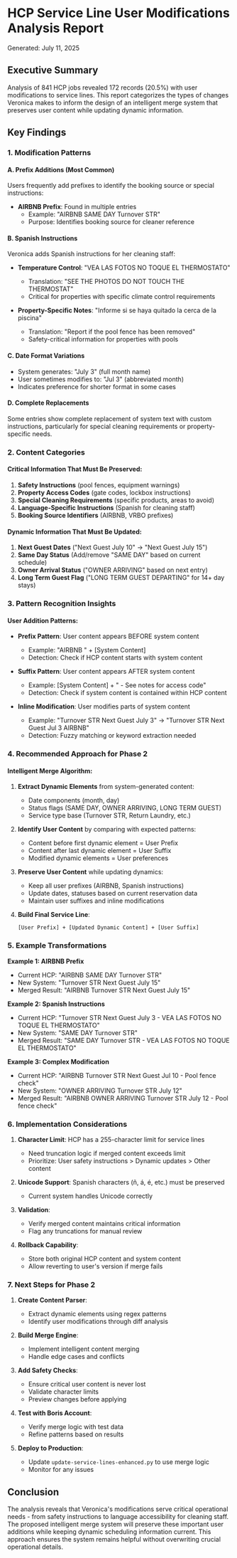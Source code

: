 # HCP Service Line User Modifications Analysis Report
Generated: July 11, 2025

## Executive Summary

Analysis of 841 HCP jobs revealed 172 records (20.5%) with user modifications to service lines. This report categorizes the types of changes Veronica makes to inform the design of an intelligent merge system that preserves user content while updating dynamic information.

## Key Findings

### 1. Modification Patterns

#### A. Prefix Additions (Most Common)
Users frequently add prefixes to identify the booking source or special instructions:
- **AIRBNB Prefix**: Found in multiple entries
  - Example: "AIRBNB SAME DAY Turnover STR" 
  - Purpose: Identifies booking source for cleaner reference
  
#### B. Spanish Instructions
Veronica adds Spanish instructions for her cleaning staff:
- **Temperature Control**: "VEA LAS FOTOS NO TOQUE EL THERMOSTATO"
  - Translation: "SEE THE PHOTOS DO NOT TOUCH THE THERMOSTAT"
  - Critical for properties with specific climate control requirements
  
- **Property-Specific Notes**: "Informe si se haya quitado la cerca de la piscina"
  - Translation: "Report if the pool fence has been removed"
  - Safety-critical information for properties with pools

#### C. Date Format Variations
- System generates: "July 3" (full month name)
- User sometimes modifies to: "Jul 3" (abbreviated month)
- Indicates preference for shorter format in some cases

#### D. Complete Replacements
Some entries show complete replacement of system text with custom instructions, particularly for special cleaning requirements or property-specific needs.

### 2. Content Categories

#### Critical Information That Must Be Preserved:
1. **Safety Instructions** (pool fences, equipment warnings)
2. **Property Access Codes** (gate codes, lockbox instructions)
3. **Special Cleaning Requirements** (specific products, areas to avoid)
4. **Language-Specific Instructions** (Spanish for cleaning staff)
5. **Booking Source Identifiers** (AIRBNB, VRBO prefixes)

#### Dynamic Information That Must Be Updated:
1. **Next Guest Dates** ("Next Guest July 10" → "Next Guest July 15")
2. **Same Day Status** (Add/remove "SAME DAY" based on current schedule)
3. **Owner Arrival Status** ("OWNER ARRIVING" based on next entry)
4. **Long Term Guest Flag** ("LONG TERM GUEST DEPARTING" for 14+ day stays)

### 3. Pattern Recognition Insights

#### User Addition Patterns:
- **Prefix Pattern**: User content appears BEFORE system content
  - Example: "AIRBNB " + [System Content]
  - Detection: Check if HCP content starts with system content
  
- **Suffix Pattern**: User content appears AFTER system content
  - Example: [System Content] + " - See notes for access code"
  - Detection: Check if system content is contained within HCP content

- **Inline Modification**: User modifies parts of system content
  - Example: "Turnover STR Next Guest July 3" → "Turnover STR Next Guest Jul 3 AIRBNB"
  - Detection: Fuzzy matching or keyword extraction needed

### 4. Recommended Approach for Phase 2

#### Intelligent Merge Algorithm:
1. **Extract Dynamic Elements** from system-generated content:
   - Date components (month, day)
   - Status flags (SAME DAY, OWNER ARRIVING, LONG TERM GUEST)
   - Service type base (Turnover STR, Return Laundry, etc.)

2. **Identify User Content** by comparing with expected patterns:
   - Content before first dynamic element = User Prefix
   - Content after last dynamic element = User Suffix
   - Modified dynamic elements = User preferences

3. **Preserve User Content** while updating dynamics:
   - Keep all user prefixes (AIRBNB, Spanish instructions)
   - Update dates, statuses based on current reservation data
   - Maintain user suffixes and inline modifications

4. **Build Final Service Line**:
   ```
   [User Prefix] + [Updated Dynamic Content] + [User Suffix]
   ```

### 5. Example Transformations

**Example 1: AIRBNB Prefix**
- Current HCP: "AIRBNB SAME DAY Turnover STR"
- New System: "Turnover STR Next Guest July 15"
- Merged Result: "AIRBNB Turnover STR Next Guest July 15"

**Example 2: Spanish Instructions**
- Current HCP: "Turnover STR Next Guest July 3 - VEA LAS FOTOS NO TOQUE EL THERMOSTATO"
- New System: "SAME DAY Turnover STR"
- Merged Result: "SAME DAY Turnover STR - VEA LAS FOTOS NO TOQUE EL THERMOSTATO"

**Example 3: Complex Modification**
- Current HCP: "AIRBNB Turnover STR Next Guest Jul 10 - Pool fence check"
- New System: "OWNER ARRIVING Turnover STR July 12"
- Merged Result: "AIRBNB OWNER ARRIVING Turnover STR July 12 - Pool fence check"

### 6. Implementation Considerations

1. **Character Limit**: HCP has a 255-character limit for service lines
   - Need truncation logic if merged content exceeds limit
   - Prioritize: User safety instructions > Dynamic updates > Other content

2. **Unicode Support**: Spanish characters (ñ, á, é, etc.) must be preserved
   - Current system handles Unicode correctly

3. **Validation**: 
   - Verify merged content maintains critical information
   - Flag any truncations for manual review

4. **Rollback Capability**:
   - Store both original HCP content and system content
   - Allow reverting to user's version if merge fails

### 7. Next Steps for Phase 2

1. **Create Content Parser**:
   - Extract dynamic elements using regex patterns
   - Identify user modifications through diff analysis

2. **Build Merge Engine**:
   - Implement intelligent content merging
   - Handle edge cases and conflicts

3. **Add Safety Checks**:
   - Ensure critical user content is never lost
   - Validate character limits
   - Preview changes before applying

4. **Test with Boris Account**:
   - Verify merge logic with test data
   - Refine patterns based on results

5. **Deploy to Production**:
   - Update `update-service-lines-enhanced.py` to use merge logic
   - Monitor for any issues

## Conclusion

The analysis reveals that Veronica's modifications serve critical operational needs - from safety instructions to language accessibility for cleaning staff. The proposed intelligent merge system will preserve these important user additions while keeping dynamic scheduling information current. This approach ensures the system remains helpful without overwriting crucial operational details.